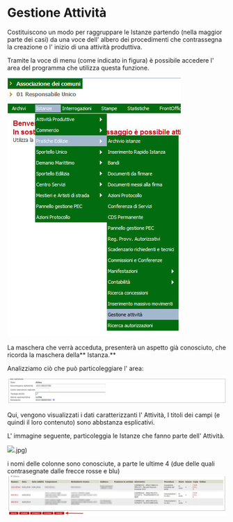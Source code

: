 # Gestione Attività

Costituiscono un modo per raggruppare le Istanze partendo \(nella maggior parte dei casi\) da una voce dell' albero dei procedimenti  che contrassegna la creazione o l' inizio di una attività produttiva.

Tramite la voce di menu \(come indicato in figura\) è possibile accedere l' area del programma che utilizza questa funzione.

![](/assets/pct_mn_gest_attivita.jpg)

La maschera che verrà acceduta, presenterà un aspetto già conosciuto, che ricorda la maschera della** Istanza.**

Analizziamo ciò che può particoleggiare l' area:

![](/assets/sk_attivita_1.jpg)

Qui, vengono visualizzati i dati caratterizzanti l' Attività, I titoli dei campi \(e quindi il loro contenuto\) sono abbstanza esplicativi.

L' immagine seguente, particoleggia le Istanze che fanno parte dell' Attività.

![](/assets/sk_attivita_2).jpg\)

i nomi delle colonne sono conosciute, a parte le ultime 4 \(due delle quali contrasegnate dalle frecce rosse e blu\)![](/assets/sk_attivita_2.jpg)

